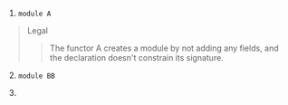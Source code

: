 1. `module A`
>  Legal
>> The functor A creates a module by not adding any fields, and the declaration doesn't constrain its signature.

2. `module BB`
>
>>

3. 
